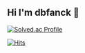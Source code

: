 ## Hi I'm dbfanck 👋

[![Solved.ac Profile](http://mazassumnida.wtf/api/v2/generate_badge?boj=handbear0903)](https://solved.ac/handbear0903/)
  
[![Hits](https://hits.seeyoufarm.com/api/count/incr/badge.svg?url=https%3A%2F%2Fgithub.com%2Fdbfanck%2Fhit-counter&count_bg=%23599FD9&title_bg=%231C5789&icon=&icon_color=%23E7E7E7&title=hits&edge_flat=false)](https://hits.seeyoufarm.com)

<!--
**dbfanck/dbfanck** is a ✨ _special_ ✨ repository because its `README.md` (this file) appears on your GitHub profile.

Here are some ideas to get you started:

- 🔭 I’m currently working on ...
- 🌱 I’m currently learning ...
- 👯 I’m looking to collaborate on ...
- 🤔 I’m looking for help with ...
- 💬 Ask me about ...
- 📫 How to reach me: ...
- 😄 Pronouns: ...
- ⚡ Fun fact: ...
-->
